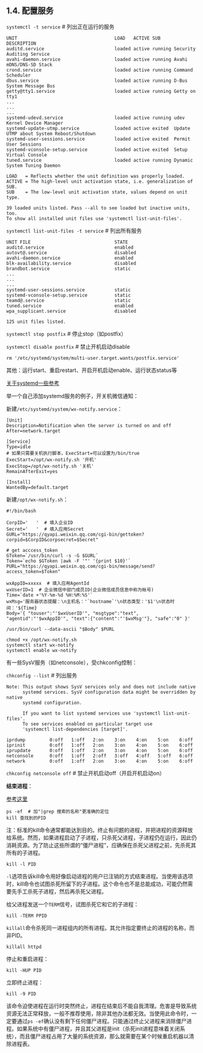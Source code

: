 ## 1.4. 配置服务

`systemctl -t service` # 列出正在运行的服务

```
UNIT                                    LOAD   ACTIVE SUB     DESCRIPTION
auditd.service                          loaded active running Security Auditing Service
avahi-daemon.service                    loaded active running Avahi mDNS/DNS-SD Stack
crond.service                           loaded active running Command Scheduler
dbus.service                            loaded active running D-Bus System Message Bus
getty@tty1.service                      loaded active running Getty on tty1
...
...
...
systemd-udevd.service                   loaded active running udev Kernel Device Manager
systemd-update-utmp.service             loaded active exited  Update UTMP about System Reboot/Shutdown
systemd-user-sessions.service           loaded active exited  Permit User Sessions
systemd-vconsole-setup.service          loaded active exited  Setup Virtual Console
tuned.service                           loaded active running Dynamic System Tuning Daemon

LOAD   = Reflects whether the unit definition was properly loaded.
ACTIVE = The high-level unit activation state, i.e. generalization of SUB.
SUB    = The low-level unit activation state, values depend on unit type.

39 loaded units listed. Pass --all to see loaded but inactive units, too.
To show all installed unit files use 'systemctl list-unit-files'.
```

`systemctl list-unit-files -t service` # 列出所有服务

```
UNIT FILE                               STATE
auditd.service                          enabled
autovt@.service                         disabled
avahi-daemon.service                    enabled
blk-availability.service                disabled
brandbot.service                        static
...
...
...
systemd-user-sessions.service           static
systemd-vconsole-setup.service          static
teamd@.service                          static
tuned.service                           enabled
wpa_supplicant.service                  disabled

125 unit files listed.
```

`systemctl stop postfix` # 停止stop（如postfix）

`systemctl disable postfix` # 禁止开机启动disable

```
rm '/etc/systemd/system/multi-user.target.wants/postfix.service'
```

其他：运行start、重启restart、开启开机启动enable、运行状态status等

[关于systemd一些参考](https://blog.csdn.net/lufei051/article/details/78464538)

举一个自己添加systemd服务的例子，开关机微信通知：

新建`/etc/systemd/system/wx-notify.service`：

```
[Unit]
Description=Notification when the server is turned on and off
After=network.target
 
[Service]
Type=idle
# 如果只需要关机执行脚本，ExecStart=可以设置为/bin/true
ExecStart=/opt/wx-notify.sh '开机'
ExecStop=/opt/wx-notify.sh '关机'
RemainAfterExit=yes
 
[Install]
WantedBy=default.target
```

新建`/opt/wx-notify.sh`：

```
#!/bin/bash

CorpID='   '  # 填入企业ID
Secret='   '  # 填入应用Secret
GURL="https://qyapi.weixin.qq.com/cgi-bin/gettoken?corpid=$CorpID&corpsecret=$Secret"

# get acccess_token
GToken=`/usr/bin/curl -s -G $GURL`
Token=`echo $GToken |awk -F '"' '{print $10}'`
PURL="https://qyapi.weixin.qq.com/cgi-bin/message/send?access_token=$Token"

wxAppID=xxxxx  # 填入应用AgentId
wxUserID=1  # 企业微信中部门成员ID(企业微信成员信息中称为帐号)
Time=`date +'%Y-%m-%d %H:%M:%S'`
wxMsg='服务器状态提醒：\n主机名：'`hostname`'\n状态类型：'$1'\n状态时间：'${Time}
Body='{ "touser":"'$wxUserID'", "msgtype":"text", "agentid":"'$wxAppID'", "text":{"content":"'$wxMsg'"}, "safe":"0" }'

/usr/bin/curl --data-ascii "$Body" $PURL
```

```
chmod +x /opt/wx-notify.sh
systemctl start wx-notify
systemctl enable wx-notify
```

有一些SysV服务（如netconsole），受chkconfig控制：

`chkconfig --list` # 列出服务

```
Note: This output shows SysV services only and does not include native
      systemd services. SysV configuration data might be overridden by native
      systemd configuration.

      If you want to list systemd services use 'systemctl list-unit-files'.
      To see services enabled on particular target use
      'systemctl list-dependencies [target]'.

iprdump         0:off   1:off   2:on    3:on    4:on    5:on    6:off
iprinit         0:off   1:off   2:on    3:on    4:on    5:on    6:off
iprupdate       0:off   1:off   2:on    3:on    4:on    5:on    6:off
netconsole      0:off   1:off   2:off   3:off   4:off   5:off   6:off
network         0:off   1:off   2:on    3:on    4:on    5:on    6:off
```

`chkconfig netconsole off` # 禁止开机启动off（开启开机启动on）

**结束进程**：

[参考这里](https://www.cnblogs.com/luying--lulu/p/5283741.html)

```
ps -ef  # 加"|grep 搜索的名称"更准确的定位
kill 查找到的PID
```

注：标准的kill命令通常都能达到目的。终止有问题的进程，并把进程的资源释放给系统。然而，如果进程启动了子进程，只杀死父进程，子进程仍在运行，因此仍消耗资源。为了防止这些所谓的“僵尸进程”，应确保在杀死父进程之前，先杀死其所有的子进程。

```
kill -l PID
```

`-l`选项告诉kill命令用好像启动进程的用户已注销的方式结束进程。当使用该选项时，kill命令也试图杀死所留下的子进程。这个命令也不是总能成功，可能仍然需要先手工杀死子进程，然后再杀死父进程。

给父进程发送一个`TERM`信号，试图杀死它和它的子进程：

```
kill -TERM PPID
```

`killall`命令杀死同一进程组内的所有进程。其允许指定要终止的进程的名称，而非PID。

```
killall httpd
```

停止和重启进程：

```
kill -HUP PID
```

立即终止进程：

```
kill -9 PID
```

该命令迫使进程在运行时突然终止，进程在结束后不能自我清理。危害是导致系统资源无法正常释放，一般不推荐使用，除非其他办法都无效。当使用此命令时，一定要通过`ps -ef`确认没有剩下任何僵尸进程。只能通过终止父进程来消除僵尸进程。如果系统中有僵尸进程，并且其父进程是init（杀死init进程意味着关闭系统），而且僵尸进程占用了大量的系统资源，那么就需要在某个时候重启机器以清除进程表。
